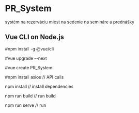 # PR_System
systém na rezerváciu miest na sedenie na semináre a prednášky

## Vue CLI on Node.js
#npm install -g @vue/cli

#vue upgrade --next

#vue create PR_System         

#npm install axios // API calls



npm install // install dependencies

npm run build // run build

npm run serve // run
